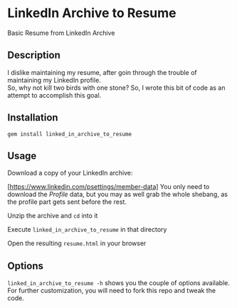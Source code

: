 LinkedIn Archive to Resume
============

Basic Resume from LinkedIn Archive

Description
-----------

I dislike maintaining my resume, after goin through the trouble of maintaining my LinkedIn profile.  
So, why not kill two birds with one stone?  So, I wrote this bit of code as an attempt to accomplish
this goal.

Installation
------------

`gem install linked_in_archive_to_resume`

Usage
-----

Download a copy of your LinkedIn archive:

[https://www.linkedin.com/psettings/member-data]
You only need to download the *Profile* data, but you may as well grab the whole shebang, as the
profile part gets sent before the rest.

Unzip the archive and `cd` into it

Execute `linked_in_archive_to_resume` in that directory

Open the resulting `resume.html` in your browser

Options
-------

`linked_in_archive_to_resume -h` shows you the couple of options available.  For further customization,
you will need to fork this repo and tweak the code.
